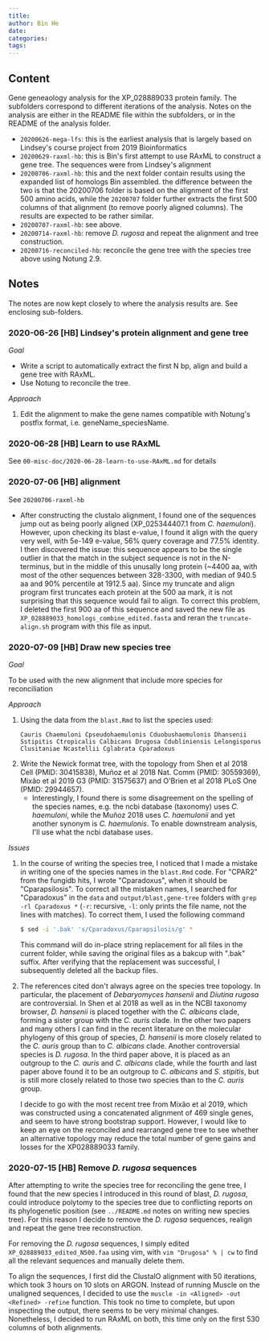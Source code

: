 ```yaml
---
title: 
author: Bin He
date: 
categories:
tags:
---
```


## Content
Gene geneaology analysis for the XP_028889033 protein family. The subfolders correspond to different iterations of the analysis. Notes on the analysis are either in the README file within the subfolders, or in the README of the analysis folder.
- `20200626-mega-lfs`: this is the earliest analysis that is largely based on Lindsey's course project from 2019 Bioinformatics
- `20200629-raxml-hb`: this is Bin's first attempt to use RAxML to construct a gene tree. The sequences were from Lindsey's alignment
- `20200706-raxml-hb`: this and the next folder contain results using the expanded list of homologs Bin assembled. the difference between the two is that the 20200706 folder is based on the alignment of the first 500 amino acids, while the `20200707` folder further extracts the first 500 columns of that alignment (to remove poorly aligned columns). The results are expected to be rather similar.
- `20200707-raxml-hb`: see above.
- `20200714-raxml-hb`: remove _D. rugosa_ and repeat the alignment and tree construction.
- `20200716-reconciled-hb`: reconcile the gene tree with the species tree above using Notung 2.9.

## Notes
The notes are now kept closely to where the analysis results are. See enclosing sub-folders.
### 2020-06-26 [HB] Lindsey's protein alignment and gene tree

_Goal_

- Write a script to automatically extract the first N bp, align and build a gene tree with RAxML.
- Use Notung to reconcile the tree.

_Approach_

1. Edit the alignment to make the gene names compatible with Notung's postfix format, i.e. geneName_speciesName.

### 2020-06-28 [HB] Learn to use RAxML
See `00-misc-doc/2020-06-28-learn-to-use-RAxML.md` for details

### 2020-07-06 [HB] alignment
See `20200706-raxml-hb`
- After constructing the clustalo alignment, I found one of the sequences jump out as being poorly aligned (XP_025344407.1 from _C. haemuloni_). However, upon checking its blast e-value, I found it align with the query very well, with 5e-149 e-value, 56% query coverage and 77.5% identity. I then discovered the issue: this sequence appears to be the single outlier in that the match in the subject sequence is not in the N-terminus, but in the middle of this unusally long protein (~4400 aa, with most of the other sequences between 328-3300, with median of 940.5 aa and 90% percentile at 1912.5 aa). Since my truncate and align program first truncates each protein at the 500 aa mark, it is not surprising that this sequence would fail to align. To correct this problem, I deleted the first 900 aa of this sequence and saved the new file as `XP_028889033_homologs_combine_edited.fasta` and reran the `truncate-align.sh` program with this file as input.

### 2020-07-09 [HB] Draw new species tree

_Goal_

To be used with the new alignment that include more species for reconciliation

_Approach_

1. Using the data from the `blast.Rmd` to list the species used:
    ```
    Cauris Chaemuloni Cpseudohaemulonis Cduobushaemulonis Dhansenii Sstipitis Ctropicalis Calbicans Drugosa Cdubliniensis Lelongisporus Clusitaniae Ncastellii Cglabrata Cparadoxus
    ```
1. Write the Newick format tree, with the topology from Shen et al 2018 Cell (PMID: 30415838), Muñoz et al 2018 Nat. Comm (PMID: 30559369), Mixão et al 2019 G3 (PMID: 31575637) and O'Brien et al 2018 PLoS One (PMID: 29944657).
    - Interestingly, I found there is some disagreement on the spelling of the species names, e.g. the ncbi database (taxonomy) uses _C. haemuloni_, while the Muñoz 2018 uses _C. haemulonii_ and yet another synonym is _C. haemulonis_. To enable downstream analysis, I'll use what the ncbi database uses.

_Issues_
1. In the course of writing the species tree, I noticed that I made a mistake in writing one of the species names in the `blast.Rmd` code. For "CPAR2" from the fungidb hits, I wrote "Cparadoxus", when it should be "Cparapsilosis". To correct all the mistaken names, I searched for "Cparadoxus" in the `data` and `output/blast,gene-tree` folders with `grep -rl Cparadoxus *` (`-r`: recursive, `-l`: only prints the file name, not the lines with matches). To correct them, I used the following command
    ```bash
    $ sed -i '.bak' 's/Cparadoxus/Cparapsilosis/g' *
    ```
    This command will do in-place string replacement for all files in the current folder, while saving the original files as a bakcup with ".bak" suffix. After verifying that the replacement was successful, I subsequently deleted all the backup files.

1. The references cited don't always agree on the species tree topology. In particular, the placement of _Debaryomyces hansenii_ and _Diutina rugosa_ are controversial. In Shen et al 2018 as well as in the NCBI taxonomy browser, _D. hansenii_ is placed together with the _C. albicans_ clade, forming a sister group with the _C. auris_ clade. In the other two papers and many others I can find in the recent literature on the molecular phylogeny of this group of species, _D. hansenii_ is more closely related to the _C. auris_ group than to _C. albicans_ clade. Another controversial species is _D. rugosa_. In the third paper above, it is placed as an outgroup to the _C. auris_ and _C. albicans_ clade, while the fourth and last paper above found it to be an outgroup to _C. albicans_ and _S. stipitis_, but is still more closely related to those two species than to the _C. auris_ group.

    I decide to go with the most recent tree from Mixão et al 2019, which was constructed using a concatenated alignment of 469 single genes, and seem to have strong bootstrap support. However, I would like to keep an eye on the reconciled and rearranged gene tree to see whether an alternative topology may reduce the total number of gene gains and losses for the XP028889033 family.

### 2020-07-15 [HB] Remove _D. rugosa_ sequences
After attempting to write the species tree for reconciling the gene tree, I found that the new species I introduced in this round of blast, _D. rugosa_, could introduce polytomy to the species tree due to conflicting reports on its phylogenetic position (see `../README.md` notes on writing new species tree). For this reason I decide to remove the _D. rugosa_ sequences, realign and repeat the gene tree reconstruction.

For removing the _D. rugosa_ sequences, I simply edited `XP_028889033_edited_N500.faa` using vim, with `vim "Drugosa" % | cw` to find all the relevant sequences and manually delete them.

To align the sequences, I first did the ClustalO alignment with 50 iterations, which took 3 hours on 10 slots on ARGON. Instead of running Muscle on the unaligned sequences, I decided to use the `muscle -in <Aligned> -out <Refined> -refine` function. This took no time to complete, but upon inspecting the output, there seems to be very minimal changes. Nonetheless, I decided to run RAxML on both, this time only on the first 530 columns of both alignments.
